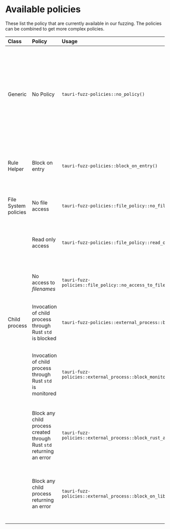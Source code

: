 # Available policies

These list the policy that are currently available in our fuzzing.
The policies can be combined to get more complex policies.

| Class                | Policy                                                                | Usage                                                                       | Description                                                                                                                                         |
| :------------------- | :-------------------------------------------------------------------- | :-------------------------------------------------------------------------- | :-------------------------------------------------------------------------------------------------------------------------------------------------- |
| Generic              | No Policy                                                             | `tauri-fuzz-policies::no_policy()`                                          | No functions are monitored and this will not provoke crashes. Used if your fuzz target can inherently crash and you just want to investigate those. |
| Rule Helper          | Block on entry                                                        | `tauri-fuzz-policies::block_on_entry()`                                     | The function monitored with this rule will just automatically crash when called.                                                                    |
| File System policies | No file access                                                        | `tauri-fuzz-policies::file_policy::no_file_access()`                        | Any access to file system will provoke a crash.                                                                                                     |
|                      | Read only access                                                      | `tauri-fuzz-policies::file_policy::read_only_access()`                      | Any access to file system with write access will provoke a crash.                                                                                   |
|                      | No access to _filenames_                                              | `tauri-fuzz-policies::file_policy::no_access_to_filenames(filenames)`       | Any access to the files given as parameter will provoke a crash.                                                                                    |
| Child process        | Invocation of child process through Rust `std` is blocked             | `tauri-fuzz-policies::external_process::block_on_entry()`                   | Any child process created through Rust `std::process` is blocked                                                                                    |
|                      | Invocation of child process through Rust `std` is monitored           | `tauri-fuzz-policies::external_process::block_monitored_binaries(binaries)` | Any child process created through Rust `std::process` is monitored and specified binaries are blocked                                               |
|                      | Block any child process created through Rust `std` returning an error | `tauri-fuzz-policies::external_process::block_rust_api_return_error()`      | Any child process created through Rust `std::process` will be blocked if returning an error status                                                  |
|                      | Block any child process returning an error                            | `tauri-fuzz-policies::external_process::block_on_libc_wait_error_status()`  | Any child process created and waited with `wait`, `waitpid` or `waitid` will be blocked if returning an error status                                |
